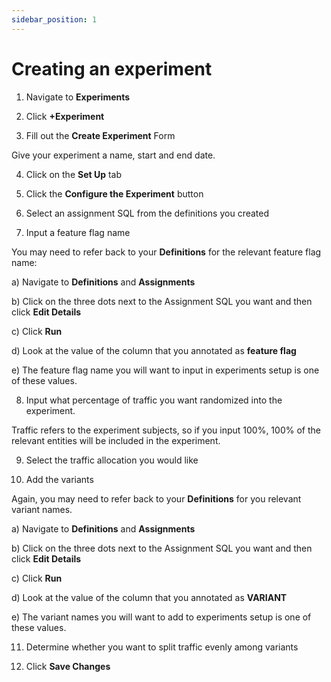 ```yaml
---
sidebar_position: 1
---
```


# Creating an experiment

1. Navigate to **Experiments**

2. Click **+Experiment**

3. Fill out the **Create Experiment** Form

Give your experiment a name, start and end date.

4. Click on the **Set Up** tab

5. Click the **Configure the Experiment** button

6. Select an assignment SQL from the definitions you created

7. Input a feature flag name

You may need to refer back to your **Definitions** for the relevant feature flag name:

a) Navigate to **Definitions** and **Assignments**

b) Click on the three dots next to the Assignment SQL you want and then click **Edit Details**

c) Click **Run**

d) Look at the value of the column that you annotated as **feature flag**

e) The feature flag name you will want to input in experiments setup is one of these values.

8. Input what percentage of traffic you want randomized into the experiment.

Traffic refers to the experiment subjects, so if you input 100%, 100% of the relevant entities will be included in the experiment.

9. Select the traffic allocation you would like

10. Add the variants

Again, you may need to refer back to your **Definitions** for you relevant variant names.

a) Navigate to **Definitions** and **Assignments**

b) Click on the three dots next to the Assignment SQL you want and then click **Edit Details**

c) Click **Run**

d) Look at the value of the column that you annotated as **VARIANT**

e) The variant names you will want to add to experiments setup is one of these values.

11. Determine whether you want to split traffic evenly among variants

12. Click **Save Changes**
